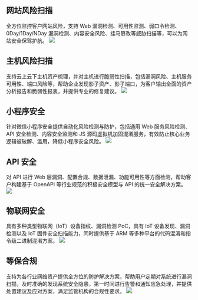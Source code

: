 ## 网站风险扫描
全方位监控客户网站风险，支持 Web 漏洞检测、可用性监测、弱口令检测、0Day/1Day/NDay 漏洞检测、内容安全风险、挂马篡改等威胁扫描等，可以为网站安全保驾护航。
![](https://main.qcloudimg.com/raw/8da5d5b7b1613b30685f3e66f28f111c.svg)
## 主机风险扫描
支持云上云下主机资产梳理，并对主机进行脆弱性扫描，包括漏洞风险、主机服务可用性、端口风险等，帮助企业发现影子资产、影子端口，为客户输出全面的资产分析报告和脆弱性报表，并提供专业的修复建议。
![](https://main.qcloudimg.com/raw/9f62594f853d177f90e28bf85158f485.svg)
## 小程序安全
针对微信小程序安全提供自动化风险检测与防护，包括通用 Web 服务风险检测、API 安全检测、内容安全监测和 JS 源码虚拟机加固混淆服务，有效防止核心业务逻辑被破解、滥用，降低小程序安全风险。
![](https://main.qcloudimg.com/raw/378c6784bc9c92dc9b9c4be70d4b0ffb.svg)
## API 安全
对 API 进行 Web 层漏洞、配置合规、数据泄漏、功能可用性等方面检测，帮助客户构建基于 OpenAPI 等行业规范的积极安全模型与 API 的统一安全解决方案。
![](https://main.qcloudimg.com/raw/4bc597495e37e4b71eb37bfddb08d7ed.svg)
## 物联网安全
具有多种类型物联网（IoT）设备指纹、漏洞检测 PoC，具有 IoT 设备发现、漏洞检测以及 IoT 固件安全扫描能力，同时提供基于 ARM 等多种平台的代码混淆和指令级二进制混淆方案。
![](https://main.qcloudimg.com/raw/2b852375969da40472811ba7f57da282.svg)
## 等保合规
支持为各行业网络资产提供全方位的防护解决方案，帮助用户定期对系统进行漏洞扫描，及时准确的发现系统安全隐患，第一时间进行告警和通知应急处理，并提供处置建议及应对方案，满足监管机构的合规性要求。 
![](https://main.qcloudimg.com/raw/2f56d92a26b2defd07c26d9bb5ca4dd2.svg)
